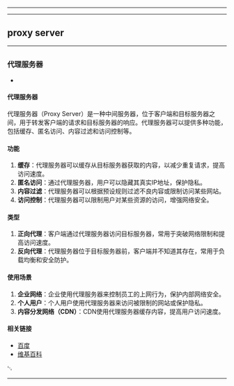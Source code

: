 # 
___
___
## proxy server
___
## 
### 代理服务器
- 

#### 代理服务器

代理服务器（Proxy Server）是一种中间服务器，位于客户端和目标服务器之间，用于转发客户端的请求和目标服务器的响应。代理服务器可以提供多种功能，包括缓存、匿名访问、内容过滤和访问控制等。

#### 功能

1. **缓存**：代理服务器可以缓存从目标服务器获取的内容，以减少重复请求，提高访问速度。
2. **匿名访问**：通过代理服务器，用户可以隐藏其真实IP地址，保护隐私。
3. **内容过滤**：代理服务器可以根据预设规则过滤不良内容或限制访问某些网站。
4. **访问控制**：代理服务器可以限制用户对某些资源的访问，增强网络安全。

#### 类型

1. **正向代理**：客户端通过代理服务器访问目标服务器，常用于突破网络限制和提高访问速度。
2. **反向代理**：代理服务器位于目标服务器前，客户端并不知道其存在，常用于负载均衡和安全防护。

#### 使用场景

1. **企业网络**：企业使用代理服务器来控制员工的上网行为，保护内部网络安全。
2. **个人用户**：个人用户使用代理服务器来访问被限制的网站或保护隐私。
3. **内容分发网络（CDN）**：CDN使用代理服务器缓存内容，提高用户访问速度。

#### 相关链接

- [百度](http://www.baidu.com)
- [维基百科](https://zh.wikipedia.org/wiki/%E4%BB%A3%E7%90%86%E6%9C%8D%E5%8A%A1%E5%99%A8)

␃
___
